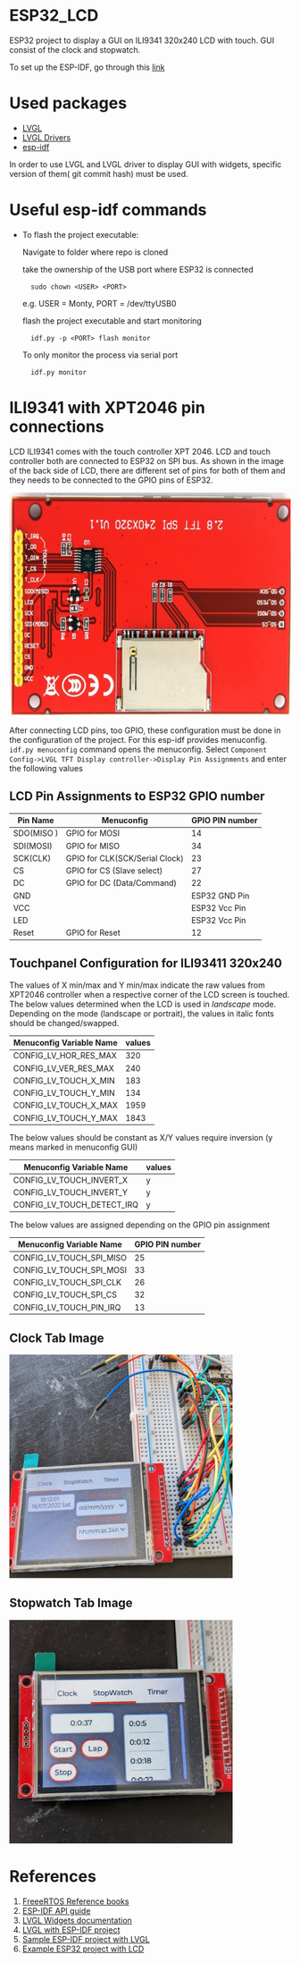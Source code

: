 # ESP32_LCD

ESP32 project to display a GUI on ILI9341 320x240 LCD with touch. GUI consist of the clock and stopwatch. 

To set up the ESP-IDF, go through this [link](https://docs.espressif.com/projects/esp-idf/en/stable/esp32/get-started/linux-macos-setup.html)

# Used packages
- [LVGL](https://github.com/lvgl/lvgl)
- [LVGL Drivers](https://github.com/lvgl/lvgl_esp32_drivers)
- [esp-idf](https://github.com/espressif/esp-idf)

In order to use LVGL and LVGL driver to display GUI with widgets, specific version of them( git commit hash) must be used.

# Useful esp-idf commands

- To flash the project executable:

    Navigate to folder where repo is cloned  
        
    take the ownership of the USB port where ESP32 is connected
    
        sudo chown <USER> <PORT>
    
    e.g. USER = Monty, PORT = /dev/ttyUSB0
    
    flash the project executable and start monitoring
    
        idf.py -p <PORT> flash monitor
        
    To only monitor the process via serial port
    
        idf.py monitor
        
        

# ILI9341 with XPT2046 pin connections

LCD ILI9341 comes with the touch controller XPT 2046. LCD and touch controller both are connected to ESP32 on SPI bus. 
As shown in the image of the back side of LCD, there are different set of pins for both of them and they needs to be connected to the GPIO pins of ESP32.

<img src="https://github.com/ishansheth/ESP32_LCD/blob/gui_development/images/ili9341_backside.jpg" alt="drawing" width="800" height="400"/>

After connecting LCD pins, too GPIO, these configuration must be done in the configuration of the project. For this esp-idf provides menuconfig.
`idf.py menuconfig` command opens the menuconfig. Select `Component Config->LVGL TFT Display controller->Display Pin Assignments` and enter the following values

## LCD Pin Assignments to ESP32 GPIO number

| Pin Name   |        Menuconfig              | GPIO PIN number |
|------------|--------------------------------|-----------------|
| SDO(MISO ) |        GPIO for MOSI           |       14        |
| SDI(MOSI)  |        GPIO for MISO           |       34        |
| SCK(CLK)   | GPIO for CLK(SCK/Serial Clock) |       23        |
|    CS      | GPIO for CS (Slave select)     |       27        |
|    DC      | GPIO for DC (Data/Command)     |       22        |
|    GND     |                                |  ESP32 GND Pin  |
|    VCC     |                                |  ESP32 Vcc Pin  |
|    LED     |                                |  ESP32 Vcc Pin  |
|    Reset   |        GPIO for Reset          |       12        |


## Touchpanel Configuration for ILI93411 320x240

The values of X min/max and Y min/max indicate the raw values from XPT2046 controller when a respective corner of the LCD screen is touched. 
The below values determined when the LCD is used in _landscape_ mode. Depending on the mode (landscape or portrait), the values in italic fonts should be changed/swapped.

| Menuconfig Variable Name | values |
|--------------------------|--------|
|  CONFIG_LV_HOR_RES_MAX   |  320   |
|  CONFIG_LV_VER_RES_MAX   |  240   |
|  CONFIG_LV_TOUCH_X_MIN   |  183   | 
|  CONFIG_LV_TOUCH_Y_MIN   |  134   |
|  CONFIG_LV_TOUCH_X_MAX   |  1959  |
|  CONFIG_LV_TOUCH_Y_MAX   |  1843  |

The below values should be constant as X/Y values require inversion (y means marked in menuconfig GUI)

| Menuconfig Variable Name   | values |
|----------------------------|--------|
| CONFIG_LV_TOUCH_INVERT_X   |   y    |
| CONFIG_LV_TOUCH_INVERT_Y   |   y    |
| CONFIG_LV_TOUCH_DETECT_IRQ |   y    |

The below values are assigned depending on the GPIO pin assignment

| Menuconfig Variable Name   | GPIO PIN number |
|----------------------------|-----------------|
| CONFIG_LV_TOUCH_SPI_MISO   |   25            |
| CONFIG_LV_TOUCH_SPI_MOSI   |   33            |
| CONFIG_LV_TOUCH_SPI_CLK    |   26            |
| CONFIG_LV_TOUCH_SPI_CS     |   32            |
| CONFIG_LV_TOUCH_PIN_IRQ    |   13            |

## Clock Tab Image

<img src="https://github.com/ishansheth/ESP32_LCD/blob/gui_development/images/PXL_20220716_171200853.MP.jpg" alt="drawing" width="400" height="400"/>

## Stopwatch Tab Image

<img src="https://github.com/ishansheth/ESP32_LCD/blob/gui_development/images/PXL_20220811_092030499.MP.jpg" alt="drawing" width="400" height="400"/>

# References

1. [FreeeRTOS Reference books](https://www.freertos.org/Documentation/RTOS_book.html)
2. [ESP-IDF API guide](https://docs.espressif.com/projects/esp-idf/en/latest/esp32/api-guides/index.html)
3. [LVGL Widgets documentation](https://docs.lvgl.io/7.11/widgets/index.html)
4. [LVGL with ESP-IDF project](https://docs.lvgl.io/7.11/get-started/espressif.html)
4. [Sample ESP-IDF project with LVGL](https://github.com/lvgl/lv_port_esp32)
5. [Example ESP32 project with LCD](https://github.com/nopnop2002/esp-idf-ili9340)




